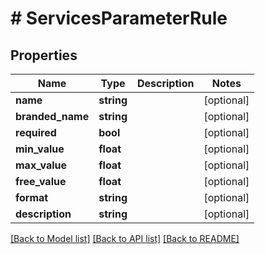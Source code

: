 # # ServicesParameterRule

## Properties

Name | Type | Description | Notes
------------ | ------------- | ------------- | -------------
**name** | **string** |  | [optional] 
**branded_name** | **string** |  | [optional] 
**required** | **bool** |  | [optional] 
**min_value** | **float** |  | [optional] 
**max_value** | **float** |  | [optional] 
**free_value** | **float** |  | [optional] 
**format** | **string** |  | [optional] 
**description** | **string** |  | [optional] 

[[Back to Model list]](../../README.md#documentation-for-models) [[Back to API list]](../../README.md#documentation-for-api-endpoints) [[Back to README]](../../README.md)


